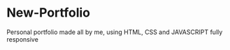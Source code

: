 # New-Portfolio
 Personal portfolio made all by me, using HTML, CSS and JAVASCRIPT fully responsive
